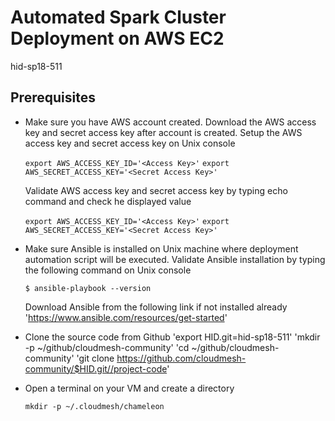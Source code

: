 # Automated Spark Cluster Deployment on AWS EC2

hid-sp18-511

## Prerequisites 

  * Make sure you have AWS account created. Download the AWS access key and secret access key after account is created.
	Setup the AWS access key and secret access key on Unix console
	      
    `export AWS_ACCESS_KEY_ID='<Access Key>'`
	`export AWS_SECRET_ACCESS_KEY='<Secret Access Key>'`
	
	Validate AWS access key and secret access key by typing echo command and check he displayed value
	
	`export AWS_ACCESS_KEY_ID='<Access Key>'`
    `export AWS_SECRET_ACCESS_KEY='<Secret Access Key>'`

  * Make sure Ansible is installed on Unix machine where deployment automation script will be executed. Validate Ansible installation by typing the following command on Unix console
	
	`$ ansible-playbook --version`
	
	Download Ansible from the following link if not installed already 
	'https://www.ansible.com/resources/get-started'
	
  * Clone the source code from Github 
	'export HID.git=hid-sp18-511'
	'mkdir -p ~/github/cloudmesh-community'
	'cd ~/github/cloudmesh-community'
	'git clone https://github.com/cloudmesh-community/$HID.git//project-code'

  * Open a terminal on your VM and create a directory 
  
    `mkdir -p ~/.cloudmesh/chameleon`


